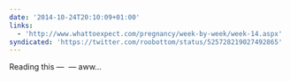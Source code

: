 ```yaml
---
date: '2014-10-24T20:10:09+01:00'
links:
  - 'http://www.whattoexpect.com/pregnancy/week-by-week/week-14.aspx'
syndicated: 'https://twitter.com/roobottom/status/525728219027492865'
---
```

Reading this —  — aww…
